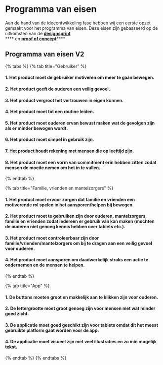 # Programma van eisen

Aan de hand van de ideeontwikkeling fase hebben wij een eerste opzet gemaakt voor het programma van eisen. Deze eisen zijn gebasseerd op de uitkomsten van de [**designsprint**](../design-sprint/)  
**** en [**proof of concept**](proof-of-concept.md)\*\*\*\*

## Programma van eisen V2

{% tabs %}
{% tab title="Gebruiker" %}
#### 1. Het product moet de gebruiker motiveren om meer te gaan bewegen. 

#### 2. Het product geeft de ouderen een veilig gevoel.

#### 3. Het product vergroot het vertrouwen in eigen kunnen. 

#### 4. Het product moet tot een routine leiden. 

#### 5. Het product moet ouderen ervan bewust   maken wat de gevolgen zijn als er minder bewogen wordt. 

#### 6. Het product moet simpel in gebruik zijn.

#### 7. Het product houdt rekening met mensen die op leeftijd zijn.

#### 8. Het product moet een vorm van commitment erin hebben zitten zodat mensen de moeite nemen om het in te vullen.
{% endtab %}

{% tab title="Familie, vrienden en mantelzorgers" %}
#### 1. Het product moet ervoor zorgen dat familie en vrienden een motiverende rol spelen in het aansporen/helpen bij bewegen.

#### 2. Het product moet te gebruiken zijn door ouderen, mantelzorgers, familie en vrienden zodat iedereen er gebruik van kan maken \(mochten de ouderen niet genoeg kennis hebben over tablets etc.\).

#### 3. Het product moet controleerbaar zijn door familie/vrienden/mantelzorgers om bij te dragen aan een veilig gevoel voor ouderen. 

#### 4. Het product moet aansporen om daadwerkelijk straks een actie te ondernemen en de mensen te helpen.
{% endtab %}

{% tab title="App" %}
#### 1. De buttons moeten groot en makkelijk aan te klikken zijn voor ouderen.

#### 2. De lettergrootte moet groot genoeg zijn voor mensen met wat minder goed zicht.

#### 3. De applicatie moet goed geschikt zijn voor tablets omdat dit het meest gebruikte platform gaat worden voor de app. 

#### 4. De applicatie moet visueel zijn met veel illustraties en zo min mogelijk tekst.
{% endtab %}
{% endtabs %}

